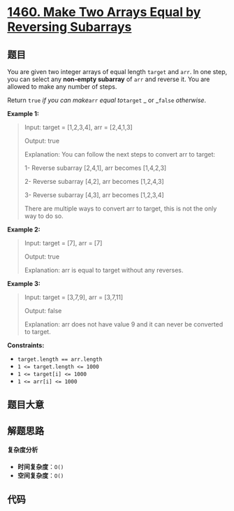 # [1460. Make Two Arrays Equal by Reversing Subarrays](https://leetcode.com/problems/make-two-arrays-equal-by-reversing-subarrays/)

## 题目

You are given two integer arrays of equal length `target` and `arr`. In one
step, you can select any **non-empty subarray** of `arr` and reverse it. You
are allowed to make any number of steps.

Return `true` _if you can make_`arr` _equal to_`target` _ or _`false`
_otherwise_.

**Example 1:**

> Input: target = [1,2,3,4], arr = [2,4,1,3]
>
> Output: true
>
> Explanation: You can follow the next steps to convert arr to target:
>
> 1- Reverse subarray [2,4,1], arr becomes [1,4,2,3]
>
> 2- Reverse subarray [4,2], arr becomes [1,2,4,3]
>
> 3- Reverse subarray [4,3], arr becomes [1,2,3,4]
>
> There are multiple ways to convert arr to target, this is not the only way to do so.

**Example 2:**

> Input: target = [7], arr = [7]
>
> Output: true
>
> Explanation: arr is equal to target without any reverses.

**Example 3:**

> Input: target = [3,7,9], arr = [3,7,11]
>
> Output: false
>
> Explanation: arr does not have value 9 and it can never be converted to target.

**Constraints:**

- `target.length == arr.length`
- `1 <= target.length <= 1000`
- `1 <= target[i] <= 1000`
- `1 <= arr[i] <= 1000`

## 题目大意

## 解题思路

#### 复杂度分析

- **时间复杂度**：`O()`
- **空间复杂度**：`O()`

## 代码

```javascript

```

